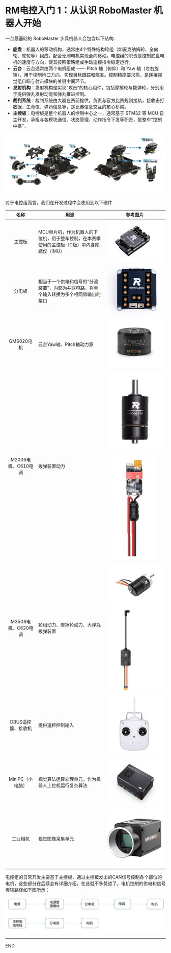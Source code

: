 # RM电控入门 1：从认识 RoboMaster 机器人开始

一台最基础的 RoboMaster 步兵机器人会包含以下结构:

- **底盘**：机器人的移动机构，通常由4个特殊结构轮组（如麦克纳姆轮、全向轮、舵轮等）组成，配合无刷电机实现全向移动。电控组的职责是控制底盘电机的速度与方向，使其按照策略组或手动遥控指令稳定运行。
- **云台**：云台通常由两个电机组成 —— Pitch 轴（俯仰）和 Yaw 轴（左右旋转），用于控制枪口方向，实现目标跟踪和瞄准。控制精度要求高，是连接视觉组自瞄与射击模块的关键中间环节。
- **发射机构**：发射机构是实现“攻击”的核心组件，包括摩擦轮与拨弹轮，分别用于提供弹丸发射动能和弹丸推进控制。
- **裁判系统**：裁判系统由大疆在赛前提供，负责与官方比赛规则接轨，接收击打数据、生命值、弹药信息等，是比赛信息交互的核心桥梁。
- **主控板**：电控板是整个机器人的控制中心之一，通常基于 STM32 等 MCU 自主开发，承担与各模块通信、状态管理、动作指令下发等职责，是整车“控制中枢”。

![](./images/Robot_Modules.png "robot_modules")

对于电控组而言，我们在开发过程中会使用到以下硬件

| 名称 | 用途 | 参考图片 |
|:---:|---|:---:|
|主控板|MCU单片机，作为机器人的下位机，用于整车控制，在本赛季使用的主控板（C板）中内含陀螺仪（IMU）|![](./images/C_Board.png "c board")|
|分电板|相当于一个供电和信号的“分流装置”，内部为并联电路，将单个输入转换为多个相同值输出的接口|![](./images/电调中心板.png "d board")|
|GM6020电机|云台Yaw轴、Pitch轴动力源|![](./images/6020.png "6020")|
|M2006电机、C610电调|拨弹装置动力|![](./images/2006.png "2006") ![](./images/c610.png "c610")|
|M3508电机、C620电调|轮组动力、摩擦轮动力、大弹丸拨弹装置|![](./images/3508.png "3508") ![](./images/c620.png "c620")|
|DBUS遥控器、接收机|提供遥控控制输入|![](./images/遥控器.png "remote")|
|MiniPC（小电脑）|视觉算法运算处理单元，作为机器人上位机运行复杂算法|![](./images/pc.png "minipc")|
|工业相机|视觉图像采集单元|![](./images/camera.jpg "camera")|

电控组的日常开发主要基于主控板，通过主控板发出的CAN信号控制各个部位的电机，这些部分在后续会有详细介绍，在此就不多赘述了。电机控制的供电和信号传输路径如下图所示：

![](./images/connect.png "connect")

---
END